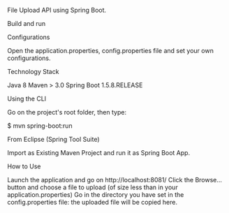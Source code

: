 File Upload API using Spring Boot.

Build and run

Configurations

Open the application.properties, config.properties file and set your own configurations.

Technology Stack

Java 8
Maven > 3.0
Spring Boot 1.5.8.RELEASE

Using the CLI

Go on the project's root folder, then type:

$ mvn spring-boot:run

From Eclipse (Spring Tool Suite)

Import as Existing Maven Project and run it as Spring Boot App.

How to Use

Launch the application and go on http://localhost:8081/
Click the Browse... button and choose a file to upload (of size less than in your application.properties)
Go in the directory you have set in the config.properties file: the uploaded file will be copied here.
